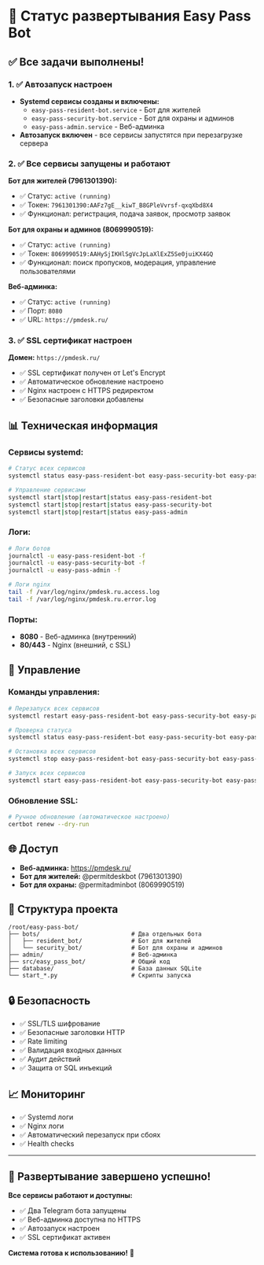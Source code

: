 # 🚀 Статус развертывания Easy Pass Bot

## ✅ Все задачи выполнены!

### 1. ✅ Автозапуск настроен
- **Systemd сервисы созданы и включены:**
  - `easy-pass-resident-bot.service` - Бот для жителей
  - `easy-pass-security-bot.service` - Бот для охраны и админов  
  - `easy-pass-admin.service` - Веб-админка
- **Автозапуск включен** - все сервисы запустятся при перезагрузке сервера

### 2. ✅ Все сервисы запущены и работают

**Бот для жителей (7961301390):**
- ✅ Статус: `active (running)`
- ✅ Токен: `7961301390:AAFz7gE__kiwT_B8GPleVvrsf-qxqXbd8X4`
- ✅ Функционал: регистрация, подача заявок, просмотр заявок

**Бот для охраны и админов (8069990519):**
- ✅ Статус: `active (running)`
- ✅ Токен: `8069990519:AAHySjIKHlSgVcJpLaXlExZ5Se0juiKX4GQ`
- ✅ Функционал: поиск пропусков, модерация, управление пользователями

**Веб-админка:**
- ✅ Статус: `active (running)`
- ✅ Порт: `8080`
- ✅ URL: `https://pmdesk.ru/`

### 3. ✅ SSL сертификат настроен

**Домен:** `https://pmdesk.ru/`
- ✅ SSL сертификат получен от Let's Encrypt
- ✅ Автоматическое обновление настроено
- ✅ Nginx настроен с HTTPS редиректом
- ✅ Безопасные заголовки добавлены

## 📊 Техническая информация

### Сервисы systemd:
```bash
# Статус всех сервисов
systemctl status easy-pass-resident-bot easy-pass-security-bot easy-pass-admin nginx

# Управление сервисами
systemctl start|stop|restart|status easy-pass-resident-bot
systemctl start|stop|restart|status easy-pass-security-bot  
systemctl start|stop|restart|status easy-pass-admin
```

### Логи:
```bash
# Логи ботов
journalctl -u easy-pass-resident-bot -f
journalctl -u easy-pass-security-bot -f
journalctl -u easy-pass-admin -f

# Логи nginx
tail -f /var/log/nginx/pmdesk.ru.access.log
tail -f /var/log/nginx/pmdesk.ru.error.log
```

### Порты:
- **8080** - Веб-админка (внутренний)
- **80/443** - Nginx (внешний, с SSL)

## 🔧 Управление

### Команды управления:
```bash
# Перезапуск всех сервисов
systemctl restart easy-pass-resident-bot easy-pass-security-bot easy-pass-admin nginx

# Проверка статуса
systemctl status easy-pass-resident-bot easy-pass-security-bot easy-pass-admin nginx

# Остановка всех сервисов
systemctl stop easy-pass-resident-bot easy-pass-security-bot easy-pass-admin nginx

# Запуск всех сервисов
systemctl start easy-pass-resident-bot easy-pass-security-bot easy-pass-admin nginx
```

### Обновление SSL:
```bash
# Ручное обновление (автоматическое настроено)
certbot renew --dry-run
```

## 🌐 Доступ

- **Веб-админка:** https://pmdesk.ru/
- **Бот для жителей:** @permitdeskbot (7961301390)
- **Бот для охраны:** @permitadminbot (8069990519)

## 📁 Структура проекта

```
/root/easy-pass-bot/
├── bots/                          # Два отдельных бота
│   ├── resident_bot/              # Бот для жителей
│   └── security_bot/              # Бот для охраны и админов
├── admin/                         # Веб-админка
├── src/easy_pass_bot/             # Общий код
├── database/                      # База данных SQLite
└── start_*.py                     # Скрипты запуска
```

## 🔒 Безопасность

- ✅ SSL/TLS шифрование
- ✅ Безопасные заголовки HTTP
- ✅ Rate limiting
- ✅ Валидация входных данных
- ✅ Аудит действий
- ✅ Защита от SQL инъекций

## 📈 Мониторинг

- ✅ Systemd логи
- ✅ Nginx логи
- ✅ Автоматический перезапуск при сбоях
- ✅ Health checks

---

## 🎉 Развертывание завершено успешно!

**Все сервисы работают и доступны:**
- ✅ Два Telegram бота запущены
- ✅ Веб-админка доступна по HTTPS
- ✅ Автозапуск настроен
- ✅ SSL сертификат активен

**Система готова к использованию!** 🚀



